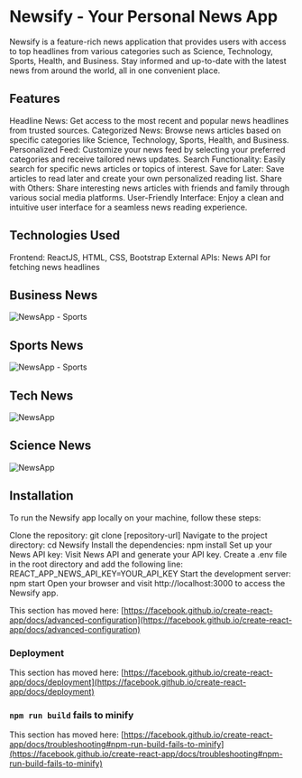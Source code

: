 # Newsify - Your Personal News App
Newsify is a feature-rich news application that provides users with access to top headlines from various categories such as Science, Technology, Sports, Health, and Business. Stay informed and up-to-date with the latest news from around the world, all in one convenient place.

## Features
Headline News: Get access to the most recent and popular news headlines from trusted sources.
Categorized News: Browse news articles based on specific categories like Science, Technology, Sports, Health, and Business.
Personalized Feed: Customize your news feed by selecting your preferred categories and receive tailored news updates.
Search Functionality: Easily search for specific news articles or topics of interest.
Save for Later: Save articles to read later and create your own personalized reading list.
Share with Others: Share interesting news articles with friends and family through various social media platforms.
User-Friendly Interface: Enjoy a clean and intuitive user interface for a seamless news reading experience.

## Technologies Used
Frontend: ReactJS, HTML, CSS, Bootstrap
External APIs: News API for fetching news headlines

## Business News 
![NewsApp - Sports](https://github.com/Vikassoni91/NewsApp/assets/90946288/b321dac6-d250-4240-b5fc-343a593ce80f)

## Sports News
![NewsApp - Sports](https://github.com/Vikassoni91/NewsApp/assets/90946288/26750aae-201d-4eba-96c9-cf2615002f02)

## Tech News
![NewsApp](https://github.com/Vikassoni91/NewsApp/assets/90946288/3dddabde-3fae-4324-bfbf-495c651f9c1b)

## Science News
![NewsApp](https://github.com/Vikassoni91/NewsApp/assets/90946288/4358e3b8-f55c-4a20-8ebc-6b27d81a05aa)


## Installation
To run the Newsify app locally on your machine, follow these steps:

 Clone the repository: git clone [repository-url]
 Navigate to the project directory: cd Newsify
 Install the dependencies: npm install
 Set up your News API key: Visit News API and generate your API key.
 Create a .env file in the root directory and add the following line: REACT_APP_NEWS_API_KEY=YOUR_API_KEY
 Start the development server: npm start
 Open your browser and visit http://localhost:3000 to access the Newsify app.




This section has moved here: [https://facebook.github.io/create-react-app/docs/advanced-configuration](https://facebook.github.io/create-react-app/docs/advanced-configuration)

### Deployment

This section has moved here: [https://facebook.github.io/create-react-app/docs/deployment](https://facebook.github.io/create-react-app/docs/deployment)

### `npm run build` fails to minify

This section has moved here: [https://facebook.github.io/create-react-app/docs/troubleshooting#npm-run-build-fails-to-minify](https://facebook.github.io/create-react-app/docs/troubleshooting#npm-run-build-fails-to-minify)
